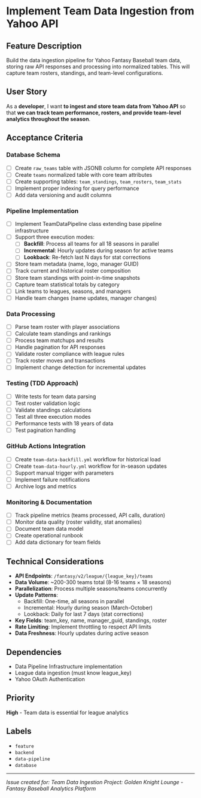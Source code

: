 # Implement Team Data Ingestion from Yahoo API

## Feature Description
Build the data ingestion pipeline for Yahoo Fantasy Baseball team data, storing raw API responses and processing into normalized tables. This will capture team rosters, standings, and team-level configurations.

## User Story
As a **developer**, I want **to ingest and store team data from Yahoo API** so that **we can track team performance, rosters, and provide team-level analytics throughout the season**.

## Acceptance Criteria

### Database Schema
- [ ] Create `raw_teams` table with JSONB column for complete API responses
- [ ] Create `teams` normalized table with core team attributes
- [ ] Create supporting tables: `team_standings`, `team_rosters`, `team_stats`
- [ ] Implement proper indexing for query performance
- [ ] Add data versioning and audit columns

### Pipeline Implementation
- [ ] Implement TeamDataPipeline class extending base pipeline infrastructure
- [ ] Support three execution modes:
  - [ ] **Backfill**: Process all teams for all 18 seasons in parallel
  - [ ] **Incremental**: Hourly updates during season for active teams
  - [ ] **Lookback**: Re-fetch last N days for stat corrections
- [ ] Store team metadata (name, logo, manager GUID)
- [ ] Track current and historical roster composition
- [ ] Store team standings with point-in-time snapshots
- [ ] Capture team statistical totals by category
- [ ] Link teams to leagues, seasons, and managers
- [ ] Handle team changes (name updates, manager changes)

### Data Processing
- [ ] Parse team roster with player associations
- [ ] Calculate team standings and rankings
- [ ] Process team matchups and results
- [ ] Handle pagination for API responses
- [ ] Validate roster compliance with league rules
- [ ] Track roster moves and transactions
- [ ] Implement change detection for incremental updates

### Testing (TDD Approach)
- [ ] Write tests for team data parsing
- [ ] Test roster validation logic
- [ ] Validate standings calculations
- [ ] Test all three execution modes
- [ ] Performance tests with 18 years of data
- [ ] Test pagination handling

### GitHub Actions Integration
- [ ] Create `team-data-backfill.yml` workflow for historical load
- [ ] Create `team-data-hourly.yml` workflow for in-season updates
- [ ] Support manual trigger with parameters
- [ ] Implement failure notifications
- [ ] Archive logs and metrics

### Monitoring & Documentation
- [ ] Track pipeline metrics (teams processed, API calls, duration)
- [ ] Monitor data quality (roster validity, stat anomalies)
- [ ] Document team data model
- [ ] Create operational runbook
- [ ] Add data dictionary for team fields

## Technical Considerations
- **API Endpoints**: `/fantasy/v2/league/{league_key}/teams`
- **Data Volume**: ~200-300 teams total (8-16 teams × 18 seasons)
- **Parallelization**: Process multiple seasons/teams concurrently
- **Update Patterns**:
  - Backfill: One-time, all seasons in parallel
  - Incremental: Hourly during season (March-October)
  - Lookback: Daily for last 7 days (stat corrections)
- **Key Fields**: team_key, name, manager_guid, standings, roster
- **Rate Limiting**: Implement throttling to respect API limits
- **Data Freshness**: Hourly updates during active season

## Dependencies
- Data Pipeline Infrastructure implementation
- League data ingestion (must know league_key)
- Yahoo OAuth Authentication

## Priority
**High** - Team data is essential for league analytics

## Labels
- `feature`
- `backend`
- `data-pipeline`
- `database`

---
*Issue created for: Team Data Ingestion*
*Project: Golden Knight Lounge - Fantasy Baseball Analytics Platform*